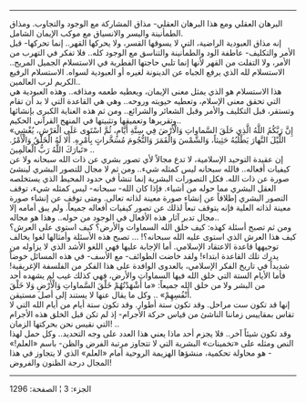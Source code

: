 ------------------------------------------------------------------------

البرهان العقلي ومع هذا البرهان العقلي- مذاق المشاركة مع الوجود والتجاوب.
ومذاق الطمأنينة واليسر والانسياق مع موكب الإيمان الشامل.  
إنه مذاق العبودية الراضية، التي لا يسوقها القسر، ولا يحركها القهر.. إنما
تحركها- قبل الأمر والتكليف- عاطفة الود والطمأنينة والتناسق مع الوجود
كله.. فلا تفكر في التهرب من الأمر، ولا التفلت من القهر لأنها إنما تلبي
حاجتها الفطرية في الاستسلام الجميل المريح.. الاستسلام لله الذي يرفع
الجباه عن الدينونة لغيره أو العبودية لسواه. الاستسلام الرفيع الكريم لرب
العالمين..  
هذا الاستسلام هو الذي يمثل معنى الإيمان، ويعطيه طعمه ومذاقه.. وهذه
العبودية هي التي تحقق معنى الإسلام، وتعطيه حيويته وروحه.. وهي هي القاعدة
التي لا بد أن تقام وتستقر، قبل التكليف والأمر وقبل الشعائر والشرائع..
ومن ثم هذه العناية الكبرى بإنشائها وتقريرها وتعميقها وتثبيتها في المنهج
القرآني الحكيم..  
«إِنَّ رَبَّكُمُ اللَّهُ الَّذِي خَلَقَ السَّماواتِ وَالْأَرْضَ فِي سِتَّةِ أَيَّامٍ، ثُمَّ اسْتَوى عَلَى الْعَرْشِ،
يُغْشِي اللَّيْلَ النَّهارَ يَطْلُبُهُ حَثِيثاً، وَالشَّمْسَ وَالْقَمَرَ وَالنُّجُومَ مُسَخَّراتٍ بِأَمْرِهِ. أَلا
لَهُ الْخَلْقُ وَالْأَمْرُ. تَبارَكَ اللَّهُ رَبُّ الْعالَمِينَ» ..  
إن عقيدة التوحيد الإسلامية، لا تدع مجالاً لأي تصور بشري عن ذات الله
سبحانه ولا عن كيفيات أفعاله.. فالله سبحانه ليس كمثله شيء.. ومن ثم لا
مجال للتصور البشري لينشئ صورة عن ذات الله. فكل التصورات البشرية إنما
تنشأ في حدود المحيط الذي يستخلصه العقل البشري مما حوله من أشياء. فإذا
كان الله- سبحانه- ليس كمثله شيء، توقف التصور البشري إطلاقاً عن إنشاء صورة
معينة لذاته تعالى. ومتى توقف عن إنشاء صورة معينة لذاته العلية فإنه يتوقف
تبعاً لذلك عن تصور كيفيات أفعاله جميعاً. ولم يبق أمامه إلا مجال تدبر آثار
هذه الأفعال في الوجود من حوله.. وهذا هو مجاله..  
ومن ثم تصبح أسئلة كهذه: كيف خلق الله السماوات والأرض؟ كيف استوى على
العرش؟ كيف هذا العرش الذي استوى عليه الله سبحانه؟! ... تصبح هذه الأسئلة
وأمثالها لغوا يخالف توجيهها قاعدة الاعتقاد الإسلامي. أما الإجابة عليها
فهي اللغو الأشد الذي لا يزاوله من يدرك تلك القاعدة ابتداء! ولقد خاضت
الطوائف- مع الأسف- في هذه المسائل خوضاً شديداً في تاريخ الفكر الإسلامي،
بالعدوى الوافدة على هذا الفكر من الفلسفة الإغريقية! فأما الأيام الستة
التي خلق الله فيها السماوات والأرض، فهي كذلك غيب لم يشهده أحد من البشر
ولا من خلق الله جميعاً: «ما أَشْهَدْتُهُمْ خَلْقَ السَّماواتِ وَالْأَرْضِ وَلا خَلْقَ أَنْفُسِهِمْ»
.. وكل ما يقال عنها لا يستند إلى أصل مستيقن.  
إنها قد تكون ست مراحل. وقد تكون ستة أطوار. وقد تكون ستة أيام من أيام
الله التي لا تقاس بمقاييس زماننا الناشئ من قياس حركة الأجرام- إذ لم تكن
قبل الخلق هذه الأجرام التي نقيس نحن بحركتها الزمان! ..  
وقد تكون شيئاً آخر.. فلا يجزم أحد ماذا يعني هذا العدد على وجه التحديد..
وكل حمل لهذا النص ومثله على «تخمينات» البشرية التي لا تتجاوز مرتبة الفرض
والظن- باسم «العلم!» - هو محاولة تحكمية، منشؤها الهزيمة الروحية أمام
«العلم» الذي لا يتجاوز في هذا المجال درجة الظنون والفروض!

------------------------------------------------------------------------

الجزء: 3 ¦ الصفحة: 1296
